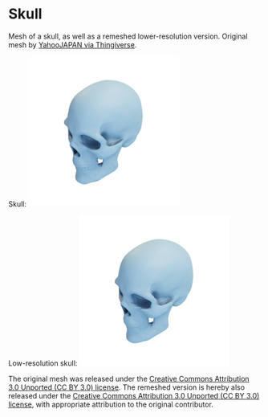 # Skull

Mesh of a skull, as well as a remeshed lower-resolution version.
Original mesh by [YahooJAPAN via Thingiverse](https://www.thingiverse.com/thing:182365).

Skull:
![skull](skull.png)

Low-resolution skull:
![skull_low_resolution](skull_low_resolution.png)

The original mesh was released under the [Creative Commons Attribution 3.0 Unported (CC BY 3.0) license](https://creativecommons.org/licenses/by/3.0/).
The remeshed version is hereby also released under the [Creative Commons Attribution 3.0 Unported (CC BY 3.0) license](https://creativecommons.org/licenses/by/3.0/), with appropriate attribution to the original contributor.

